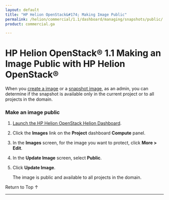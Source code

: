 ```yaml
---
layout: default
title: "HP Helion OpenStack&#174; Making Image Public"
permalink: /helion/commercial/1.1/dashboard/managing/snapshots/public/
product: commercial.ga

---
```

<!--PUBLISHED-->

<script>

function PageRefresh {
onLoad="window.refresh"
}

PageRefresh();

</script>

<!--
<p style="font-size: small;"> <a href="/helion/commercial/1.1/ga1/install/">&#9664; PREV</a> | <a href="/helion/commercial/1.1/ga1/install-overview/">&#9650; UP</a> | <a href="/helion/commercial/1.1/ga1/">NEXT &#9654;</a> </p>
-->

# HP Helion OpenStack&#174; 1.1 Making an Image Public with HP Helion OpenStack&#174;

When you [create a image](/helion/commercial/1.1/dashboard/managing/images/create/) or a [snapshot image](/helion/commercial/1.1/dashboard/managing/images/public/), as an admin, you can determine if the snapshot is available only in the current project or to all projects in the domain.

### Make an image public ###

1. [Launch the HP Helion OpenStack Helion Dashboard](/helion/openstack/1.1/dashboard/login/).

2. Click the **Images** link on the **Project** dashboard **Compute** panel.

3. In the **Images** screen, for the image you want to protect, click **More &gt; Edit**.

4. In the **Update Image** screen, select **Public**.

5. Click **Update Image**.

	The image is public and available to all projects in the domain.

<p><a href="#top" style="padding:14px 0px 14px 0px; text-decoration: none;"> Return to Top &#8593; </a>


----
